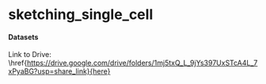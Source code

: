 # sketching_single_cell

#### Datasets
Link to Drive: \href{https://drive.google.com/drive/folders/1mj5txQ_L_9jYs397UxSTcA4L_7xPyaBG?usp=share_link}{here}
